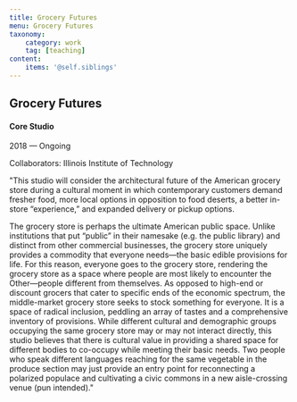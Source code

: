```yaml
---
title: Grocery Futures
menu: Grocery Futures
taxonomy:
    category: work
    tag: [teaching]
content:
	items: '@self.siblings'
---
```


## Grocery Futures
#### Core Studio

<span class="textcolor">2018 — Ongoing</span>

Collaborators: Illinois Institute of Technology

"This studio will consider the architectural future of the American grocery store during a cultural moment in which contemporary customers demand fresher food, more local options in opposition to food deserts, a better in-store “experience,” and expanded delivery or pickup options.

The grocery store is perhaps the ultimate American public space. Unlike institutions that put “public” in their namesake (e.g. the public library) and distinct from other commercial businesses, the grocery store uniquely provides a commodity that everyone needs—the basic edible provisions for life. For this reason, everyone goes to the grocery store, rendering the grocery store as a space where people are most likely to encounter the Other—people different from themselves. As opposed to high-end or discount grocers that cater to specific ends of the economic spectrum, the middle-market grocery store seeks to stock something for everyone. It is a space of radical inclusion, peddling an array of tastes and a comprehensive inventory of provisions. While different cultural and demographic groups occupying the same grocery store may or may not interact directly, this studio believes that there is cultural value in providing a shared space for different bodies to co-occupy while meeting their basic needs. Two people who speak different languages reaching for the same vegetable in the produce section may just provide an entry point for reconnecting a polarized populace and cultivating a civic commons in a new aisle-crossing venue (pun intended)."